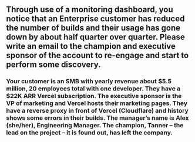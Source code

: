 ## Through use of a monitoring dashboard, you notice that an Enterprise customer has reduced the number of builds and their usage has gone down by about half quarter over quarter. Please write an email to the champion and executive sponsor of the account to re-engage and start to perform some discovery.
### Your customer is an SMB with yearly revenue about $5.5 million, 20 employees total with one developer. They have a $22K ARR Vercel subscription. The executive sponsor is the VP of marketing and Vercel hosts their marketing pages. They have a reverse proxy in front of Vercel (Cloudflare) and history shows some errors in their builds. The manager’s name is Alex (she/her), Engineering Manager. The champion, Tanner – the lead on the project – it is found out, has left the company.